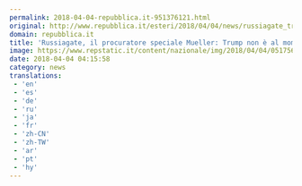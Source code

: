 ```yaml
---
permalink: 2018-04-04-repubblica.it-951376121.html
original: http://www.repubblica.it/esteri/2018/04/04/news/russiagate_trump_non_e_in_inchiesta_penale-192913459/?rss
domain: repubblica.it
title: 'Russiagate, il procuratore speciale Mueller: Trump non è al momento nell''inchiesta penale'
image: https://www.repstatic.it/content/nazionale/img/2018/04/04/051756979-063215f3-fdab-4066-b50c-45277d5e75aa.jpg
date: 2018-04-04 04:15:58
category: news
translations: 
 - 'en'
 - 'es'
 - 'de'
 - 'ru'
 - 'ja'
 - 'fr'
 - 'zh-CN'
 - 'zh-TW'
 - 'ar'
 - 'pt'
 - 'hy'
---
```


